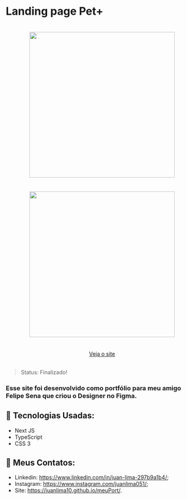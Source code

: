 ﻿# Landing page Pet+
<div align="center"> 
<img style="margin: 18px;" height="380em" src=""/>
<img style="margin: 18px;" height="380em" src=""/>
</div>

</br>

<div align="center"> 
<a href="https://felpe-sena-portfolio.vercel.app/">Veja o site</a>
</div>

</br>

> Status: Finalizado!

### Esse site foi desenvolvido como portfólio para meu amigo Felipe Sena que criou o Designer no Figma.

## 🧪 Tecnologias Usadas:

+ Next JS
+ TypeScript
+ CSS 3

## 🧾 Meus Contatos:

* Linkedin: <a href="https://www.linkedin.com/in/juan-lima-297b9a1b4/">https://www.linkedin.com/in/juan-lima-297b9a1b4/</a>;
* Instagram: <a href="https://www.instagram.com/juanlima051/">https://www.instagram.com/juanlima051/</a>;
* Site: <a href="https://juanlima10.github.io/meuPort/">https://juanlima10.github.io/meuPort/</a>.
